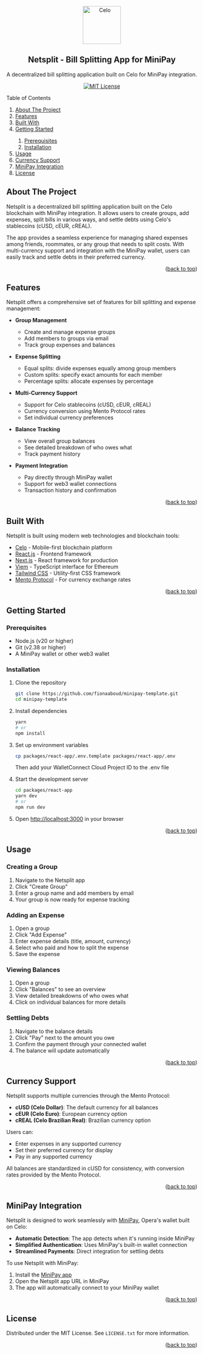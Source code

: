<!-- TITLE -->
<p align="center">
  <img width="100px" src="https://github.com/celo-org/celo-composer/blob/main/images/readme/celo_isotype.svg" align="center" alt="Celo" />
 <h2 align="center">Netsplit - Bill Splitting App for MiniPay</h2>
 <p align="center">A decentralized bill splitting application built on Celo for MiniPay integration.</p>
</p>
  <p align="center">
    <a href="https://opensource.org/license/mit/">
      <img alt="MIT License" src="https://img.shields.io/badge/License-MIT-yellow.svg" />
    </a>
  </p>
</p>

<!-- TABLE OF CONTENTS -->

<div>
  <summary>Table of Contents</summary>
  <ol>
    <li><a href="#about-the-project">About The Project</a></li>
    <li><a href="#features">Features</a></li>
    <li><a href="#built-with">Built With</a></li>
    <li><a href="#getting-started">Getting Started</a></li>
      <ol>
        <li><a href="#prerequisites">Prerequisites</a></li>
        <li><a href="#installation">Installation</a></li>
      </ol>
    <li><a href="#usage">Usage</a></li>
    <li><a href="#currency-support">Currency Support</a></li>
    <li><a href="#minipay-integration">MiniPay Integration</a></li>
    <li><a href="#license">License</a></li>
  </ol>
</div>

<!-- ABOUT THE PROJECT -->

## About The Project

Netsplit is a decentralized bill splitting application built on the Celo blockchain with MiniPay integration. It allows users to create groups, add expenses, split bills in various ways, and settle debts using Celo's stablecoins (cUSD, cEUR, cREAL).

The app provides a seamless experience for managing shared expenses among friends, roommates, or any group that needs to split costs. With multi-currency support and integration with the MiniPay wallet, users can easily track and settle debts in their preferred currency.

<p align="right">(<a href="#top">back to top</a>)</p>

## Features

Netsplit offers a comprehensive set of features for bill splitting and expense management:

- **Group Management**
  - Create and manage expense groups
  - Add members to groups via email
  - Track group expenses and balances

- **Expense Splitting**
  - Equal splits: divide expenses equally among group members
  - Custom splits: specify exact amounts for each member
  - Percentage splits: allocate expenses by percentage

- **Multi-Currency Support**
  - Support for Celo stablecoins (cUSD, cEUR, cREAL)
  - Currency conversion using Mento Protocol rates
  - Set individual currency preferences

- **Balance Tracking**
  - View overall group balances
  - See detailed breakdown of who owes what
  - Track payment history

- **Payment Integration**
  - Pay directly through MiniPay wallet
  - Support for web3 wallet connections
  - Transaction history and confirmation

<p align="right">(<a href="#top">back to top</a>)</p>

## Built With

Netsplit is built using modern web technologies and blockchain tools:

- [Celo](https://celo.org/) - Mobile-first blockchain platform
- [React.js](https://reactjs.org/) - Frontend framework
- [Next.js](https://nextjs.org/) - React framework for production
- [Viem](https://viem.sh/) - TypeScript interface for Ethereum
- [Tailwind CSS](https://tailwindcss.com/) - Utility-first CSS framework
- [Mento Protocol](https://github.com/mento-protocol/mento-deployment) - For currency exchange rates

<p align="right">(<a href="#top">back to top</a>)</p>

## Getting Started

### Prerequisites

- Node.js (v20 or higher)
- Git (v2.38 or higher)
- A MiniPay wallet or other web3 wallet

### Installation

1. Clone the repository
   ```sh
   git clone https://github.com/fionaaboud/minipay-template.git
   cd minipay-template
   ```

2. Install dependencies
   ```sh
   yarn
   # or
   npm install
   ```

3. Set up environment variables
   ```sh
   cp packages/react-app/.env.template packages/react-app/.env
   ```
   Then add your WalletConnect Cloud Project ID to the .env file

4. Start the development server
   ```sh
   cd packages/react-app
   yarn dev
   # or
   npm run dev
   ```

5. Open [http://localhost:3000](http://localhost:3000) in your browser

<p align="right">(<a href="#top">back to top</a>)</p>

## Usage

### Creating a Group

1. Navigate to the Netsplit app
2. Click "Create Group"
3. Enter a group name and add members by email
4. Your group is now ready for expense tracking

### Adding an Expense

1. Open a group
2. Click "Add Expense"
3. Enter expense details (title, amount, currency)
4. Select who paid and how to split the expense
5. Save the expense

### Viewing Balances

1. Open a group
2. Click "Balances" to see an overview
3. View detailed breakdowns of who owes what
4. Click on individual balances for more details

### Settling Debts

1. Navigate to the balance details
2. Click "Pay" next to the amount you owe
3. Confirm the payment through your connected wallet
4. The balance will update automatically

<p align="right">(<a href="#top">back to top</a>)</p>

## Currency Support

Netsplit supports multiple currencies through the Mento Protocol:

- **cUSD (Celo Dollar)**: The default currency for all balances
- **cEUR (Celo Euro)**: European currency option
- **cREAL (Celo Brazilian Real)**: Brazilian currency option

Users can:
- Enter expenses in any supported currency
- Set their preferred currency for display
- Pay in any supported currency

All balances are standardized in cUSD for consistency, with conversion rates provided by the Mento Protocol.

<p align="right">(<a href="#top">back to top</a>)</p>

## MiniPay Integration

Netsplit is designed to work seamlessly with [MiniPay](https://www.opera.com/products/minipay), Opera's wallet built on Celo:

- **Automatic Detection**: The app detects when it's running inside MiniPay
- **Simplified Authentication**: Uses MiniPay's built-in wallet connection
- **Streamlined Payments**: Direct integration for settling debts

To use Netsplit with MiniPay:
1. Install the [MiniPay app](https://play.google.com/store/apps/details?id=com.opera.minipay)
2. Open the Netsplit app URL in MiniPay
3. The app will automatically connect to your MiniPay wallet

<p align="right">(<a href="#top">back to top</a>)</p>

## License

Distributed under the MIT License. See `LICENSE.txt` for more information.

<p align="right">(<a href="#top">back to top</a>)</p>